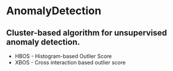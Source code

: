 # AnomalyDetection

## Cluster-based algorithm for unsupervised anomaly detection.
* HBOS - Histogram-based Outlier Score 
* XBOS - Cross interaction based outlier score 
